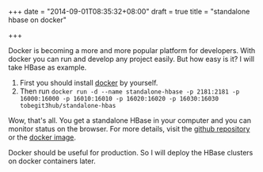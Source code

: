 +++
date = "2014-09-01T08:35:32+08:00"
draft = true
title = "standalone hbase on docker"

+++



Docker is becoming a more and more popular platform for developers. With docker you can run and develop any project easily. But how easy is it? I will take HBase as example.

1. First you should install [docker](http://docker.com/) by yourself.
2. Then run `docker run -d --name standalone-hbase -p 2181:2181 -p 16000:16000 -p 16010:16010 -p 16020:16020 -p 16030:16030 tobegit3hub/standalone-hbas`

Wow, that's all. You get a standalone HBase in your computer and you can monitor status on the browser. For more details, visit the [github repository](https://github.com/tobegit3hub/standalone-hbase) or the [docker image](https://registry.hub.docker.com/u/tobegit3hub/standalone-hbase/).

Docker should be useful for production. So I will deploy the HBase clusters on docker containers later.